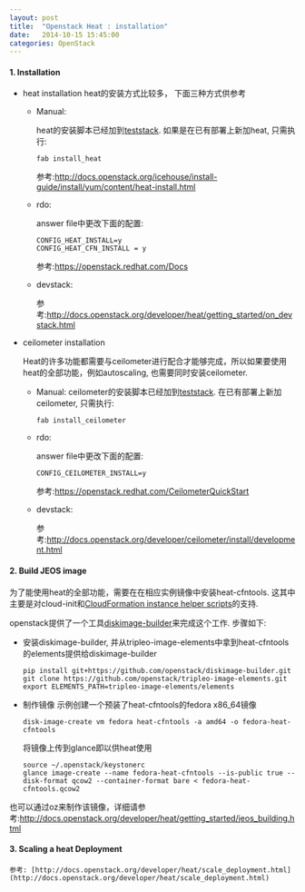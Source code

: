 ```yaml
---
layout: post
title:  "Openstack Heat : installation"
date:   2014-10-15 15:45:00
categories: OpenStack
---
```

#### 1\. Installation

*   heat installation heat的安装方式比较多， 下面三种方式供参考
    
    *   Manual:
        
        heat的安装脚本已经加到[teststack][1]. 如果是在已有部署上新加heat, 只需执行:
        
            fab install_heat
            
        
        参考:<http://docs.openstack.org/icehouse/install-guide/install/yum/content/heat-install.html>
    
    *   rdo:
        
        answer file中更改下面的配置:
        
            CONFIG_HEAT_INSTALL=y
            CONFIG_HEAT_CFN_INSTALL = y
            
        
        参考:<https://openstack.redhat.com/Docs>
    
    *   devstack:
        
        参考:<http://docs.openstack.org/developer/heat/getting_started/on_devstack.html>

*   ceilometer installation
    
    Heat的许多功能都需要与ceilometer进行配合才能够完成，所以如果要使用heat的全部功能，例如autoscaling, 也需要同时安装ceilometer.
    
    *   Manual: ceilometer的安装脚本已经加到[teststack][1]. 在已有部署上新加ceilometer, 只需执行:
        
            fab install_ceilometer
            
    
    *   rdo:
        
        answer file中更改下面的配置:
        
            CONFIG_CEILOMETER_INSTALL=y
            
        
        参考:<https://openstack.redhat.com/CeilometerQuickStart>
    
    *   devstack:
        
        参考:<http://docs.openstack.org/developer/ceilometer/install/development.html>

#### 2\. Build JEOS image

为了能使用heat的全部功能，需要在在相应实例镜像中安装heat-cfntools. 这其中主要是对cloud-init和[CloudFormation instance helper scripts][2]的支持.

openstack提供了一个工具[diskimage-builder][3]来完成这个工作. 步骤如下:

*   安装diskimage-builder, 并从tripleo-image-elements中拿到heat-cfntools的elements提供给diskimage-builder
    
        pip install git+https://github.com/openstack/diskimage-builder.git
        git clone https://github.com/openstack/tripleo-image-elements.git
        export ELEMENTS_PATH=tripleo-image-elements/elements
        

*   制作镜像 示例创建一个预装了heat-cfntools的fedora x86_64镜像
    
        disk-image-create vm fedora heat-cfntools -a amd64 -o fedora-heat-cfntools
        
    
    将镜像上传到glance即以供heat使用
    
        source ~/.openstack/keystonerc
        glance image-create --name fedora-heat-cfntools --is-public true --disk-format qcow2 --container-format bare < fedora-heat-cfntools.qcow2
        

也可以通过oz来制作该镜像，详细请参考:<http://docs.openstack.org/developer/heat/getting_started/jeos_building.html>

#### 3\. Scaling a heat Deployment

    参考: [http://docs.openstack.org/developer/heat/scale_deployment.html](http://docs.openstack.org/developer/heat/scale_deployment.html)

 [1]: https://github.com/eayunstack/teststack
 [2]: https://wiki.openstack.org/wiki/Heat/HA
 [3]: https://github.com/openstack/diskimage-builder

